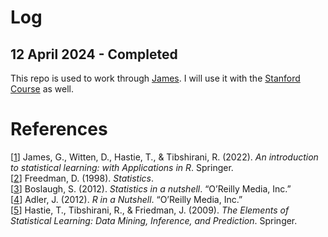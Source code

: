 # Log
## 12 April 2024 - Completed
This repo is used to work through [James](#1). I will use it with the
[Stanford Course](https://www.edx.org/learn/statistics/stanford-university-statistical-learning?index=product&queryID=897d4ba5f455937c19c8c749db15ac94&position=5&linked_from=autocomplete&c=autocomplete)
as well.

# References
<a id="1"></a>\[[1](https://www.amazon.com/Statistics-Fourth-David-Freedman-ebook/dp/B00SLB5Q72)\]
James, G., Witten, D., Hastie, T., & Tibshirani, R. (2022). _An introduction to statistical learning: with Applications in R_. Springer.<br>
<a id="2"></a>\[[2](https://www.amazon.com/Statistics-Fourth-David-Freedman-ebook/dp/B00SLB5Q72)\]
Freedman, D. (1998). _Statistics_.<br>
<a id="3"></a>\[[3](https://www.oreilly.com/library/view/statistics-in-a/9781449361129/)\]
Boslaugh, S. (2012). _Statistics in a nutshell_. “O’Reilly Media, Inc.”<br>
<a id="4"></a>\[[4](https://www.oreilly.com/library/view/r-in-a/9781449377502/)\]
Adler, J. (2012). _R in a Nutshell_. “O’Reilly Media, Inc.”<br>
<a id="5"></a>\[[5](https://link.springer.com/book/10.1007/978-0-387-84858-7)\]
Hastie, T., Tibshirani, R., & Friedman, J. (2009). _The Elements of Statistical Learning: Data Mining, Inference, and Prediction_. Springer.<br>